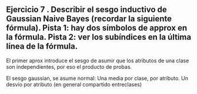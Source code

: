 ## Ejercicio 7 . Describir el sesgo inductivo de Gaussian Naive Bayes (recordar la siguiente fórmula). Pista 1: hay dos símbolos de approx en la fórmula. Pista 2: ver los subíndices en la última línea de la fórmula.

El primer aprox introduce el sesgo de asumir que los atributos de una clase son independientes, por eso el producto de probas.

El sesgo gaussian, se asume normal: Una media por clase, por atributo. Un desvío por atributo (en general compartido entreclases)
